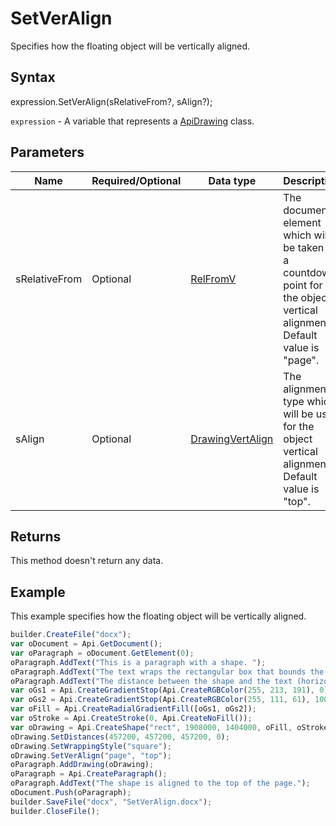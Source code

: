 # SetVerAlign

Specifies how the floating object will be vertically aligned.

## Syntax

expression.SetVerAlign(sRelativeFrom?, sAlign?);

`expression` - A variable that represents a [ApiDrawing](../ApiDrawing.md) class.

## Parameters

| **Name** | **Required/Optional** | **Data type** | **Description** |
| ------------- | ------------- | ------------- | ------------- |
| sRelativeFrom | Optional | [RelFromV](../../../Enumerations/RelFromV.md) | The document element which will be taken as a countdown point for the object vertical alignment. Default value is "page". |
| sAlign | Optional | [DrawingVertAlign](../../../Enumerations/DrawingVertAlign.md) | The alignment type which will be used for the object vertical alignment. Default value is "top". |

## Returns

This method doesn't return any data.

## Example

This example specifies how the floating object will be vertically aligned.

```javascript
builder.CreateFile("docx");
var oDocument = Api.GetDocument();
var oParagraph = oDocument.GetElement(0);
oParagraph.AddText("This is a paragraph with a shape. ");
oParagraph.AddText("The text wraps the rectangular box that bounds the object. ");
oParagraph.AddText("The distance between the shape and the text (horizontally) is half an inch (457200 English measure units).");
var oGs1 = Api.CreateGradientStop(Api.CreateRGBColor(255, 213, 191), 0);
var oGs2 = Api.CreateGradientStop(Api.CreateRGBColor(255, 111, 61), 100000);
var oFill = Api.CreateRadialGradientFill([oGs1, oGs2]);
var oStroke = Api.CreateStroke(0, Api.CreateNoFill());
var oDrawing = Api.CreateShape("rect", 1908000, 1404000, oFill, oStroke);
oDrawing.SetDistances(457200, 457200, 457200, 0);
oDrawing.SetWrappingStyle("square");
oDrawing.SetVerAlign("page", "top");
oParagraph.AddDrawing(oDrawing);
oParagraph = Api.CreateParagraph();
oParagraph.AddText("The shape is aligned to the top of the page.");
oDocument.Push(oParagraph);
builder.SaveFile("docx", "SetVerAlign.docx");
builder.CloseFile();
```